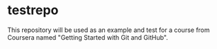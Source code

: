 # testrepo
This repository will be used as an example and test for a course from Coursera named "Getting Started with Git and GitHub".
